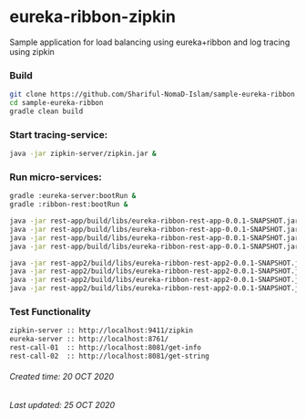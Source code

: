 # eureka-ribbon-zipkin
Sample application for load balancing using eureka+ribbon and log tracing using zipkin 

### Build

```bash
git clone https://github.com/Shariful-NomaD-Islam/sample-eureka-ribbon.git
cd sample-eureka-ribbon
gradle clean build
```
### Start tracing-service:

```bash
java -jar zipkin-server/zipkin.jar & 
```

### Run micro-services:

```bash
gradle :eureka-server:bootRun &
gradle :ribbon-rest:bootRun &

java -jar rest-app/build/libs/eureka-ribbon-rest-app-0.0.1-SNAPSHOT.jar --server.port=9091 &
java -jar rest-app/build/libs/eureka-ribbon-rest-app-0.0.1-SNAPSHOT.jar --server.port=9092 &
java -jar rest-app/build/libs/eureka-ribbon-rest-app-0.0.1-SNAPSHOT.jar --server.port=9093 &
java -jar rest-app/build/libs/eureka-ribbon-rest-app-0.0.1-SNAPSHOT.jar --server.port=9094 &

java -jar rest-app2/build/libs/eureka-ribbon-rest-app2-0.0.1-SNAPSHOT.jar --server.port=9081 &
java -jar rest-app2/build/libs/eureka-ribbon-rest-app2-0.0.1-SNAPSHOT.jar --server.port=9082 &
java -jar rest-app2/build/libs/eureka-ribbon-rest-app2-0.0.1-SNAPSHOT.jar --server.port=9083 &
java -jar rest-app2/build/libs/eureka-ribbon-rest-app2-0.0.1-SNAPSHOT.jar --server.port=9084 &
```

### Test Functionality

```bash
zipkin-server :: http://localhost:9411/zipkin
eureka-server :: http://localhost:8761/  
rest-call-01  :: http://localhost:8081/get-info
rest-call-02  :: http://localhost:8081/get-string
```


###### Created time: 20 OCT 2020
###### Last updated: 25 OCT 2020
